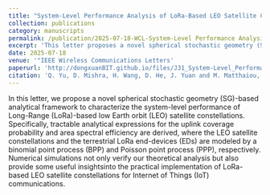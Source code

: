 ```yaml
---
title: "System-Level Performance Analysis of LoRa-Based LEO Satellite Constellations for IoT Communications"
collection: publications
category: manuscripts
permalink: /publication/2025-07-18-WCL-System-Level Performance Analysis of LoRa-Based LEO Satellite Constellations for IoT Communications-number-31
excerpt: 'This letter proposes a novel spherical stochastic geometry (SG)-based analytical framework to characterize the system-level performance of Long-Range (LoRa)-based low Earth orbit (LEO) satellite constellations.'
date: 2025-07-18
venue: '"IEEE Wireless Communications Letters'
paperurl: 'http://dongxuanBIT.github.io/files/J31_System-Level_Performance_Analysis_of_LoRa-Based_LEO_Satellite_Constellations_for_IoT_Communications.pdf'
citation: 'Q. Yu, D. Mishra, H. Wang, D. He, J. Yuan and M. Matthaiou, &quot;System-Level Performance Analysis of LoRa-Based LEO Satellite Constellations for IoT Communications,&quot; <i>IEEE Wireles Commun. Lett.</i>, Early Access, Jul. 2025.'
---
```


In this letter, we propose a novel spherical stochastic geometry (SG)-based analytical framework to characterize the system-level performance of Long-Range (LoRa)-based low Earth orbit (LEO) satellite constellations. Specifically, tractable analytical expressions for the uplink coverage probability and area spectral efficiency are derived, where the LEO satellite constellations and the terrestrial LoRa end-devices (EDs) are modeled by a binomial point process (BPP) and Poisson point process (PPP), respectively. Numerical simulations not only verify our theoretical analysis but also provide some useful insightsinto the practical implementation of LoRa-based LEO satellite constellations for Internet of Things (IoT) communications.